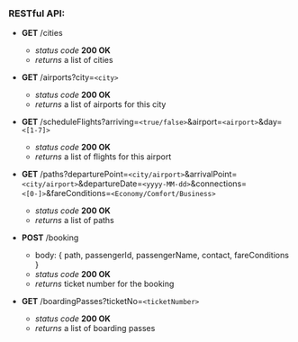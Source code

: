 ### RESTful API:

* **GET** /cities
  * *status code* **200 OK**
  * *returns* a list of cities

* **GET** /airports?city=`<city>`
  * *status code* **200 OK**
  * *returns* a list of airports for this city

* **GET** /scheduleFlights?arriving=`<true/false>`&airport=`<airport>`&day=`<[1-7]>`
  * *status code* **200 OK**
  * *returns* a list of flights for this airport

* **GET** /paths?departurePoint=`<city/airport>`&arrivalPoint=`<city/airport>`&departureDate=`<yyyy-MM-dd>`&connections=`<[0-]>`&fareConditions=`<Economy/Comfort/Business>`
  * *status code* **200 OK**
  * *returns* a list of paths

* **POST** /booking
  * body: { path, passengerId, passengerName, contact, fareConditions }
  * *status code* **200 OK**
  * *returns* ticket number for the booking

* **GET** /boardingPasses?ticketNo=`<ticketNumber>`
  * *status code* **200 OK**
  * *returns* a list of boarding passes
